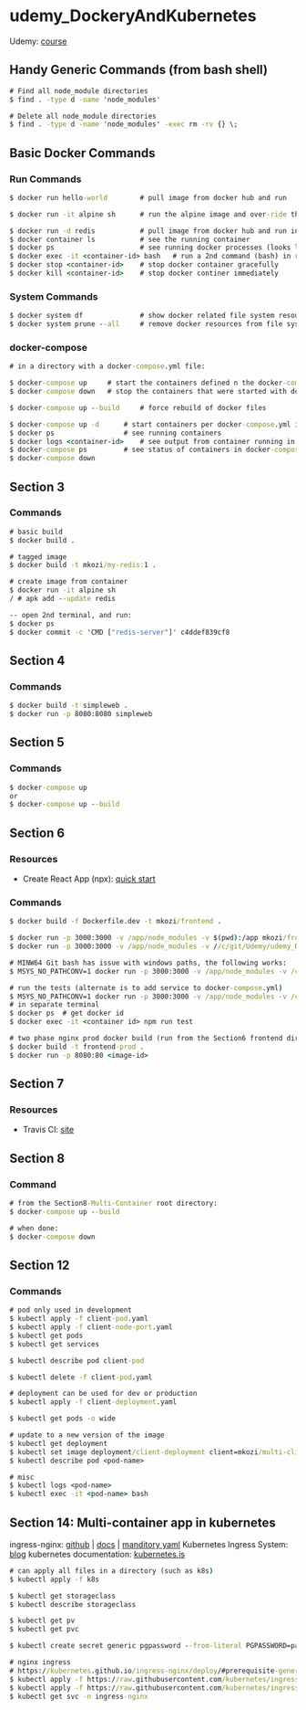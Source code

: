 # udemy_DockeryAndKubernetes

Udemy: [course](https://www.udemy.com/course/docker-and-kubernetes-the-complete-guide/)

## Handy Generic Commands (from bash shell)
```cmd
# Find all node_module directories
$ find . -type d -name 'node_modules'

# Delete all node_module directories
$ find . -type d -name 'node_modules' -exec rm -rv {} \;
```

## Basic Docker Commands

### Run Commands

```cmd
$ docker run hello-world        # pull image from docker hub and run

$ docker run -it alpine sh      # run the alpine image and over-ride the default command with 'sh'

$ docker run -d redis           # pull image from docker hub and run in the background
$ docker container ls           # see the running container
$ docker ps                     # see running docker processes (looks like docker container ls)
$ docker exec -it <container-id> bash   # run a 2nd command (bash) in running container
$ docker stop <container-id>    # stop docker container gracefully
$ docker kill <container-id>    # stop docker continer immediately
```

### System Commands

```cmd
$ docker system df              # show docker related file system resources
$ docker system prune --all     # remove docker resources from file system
```

### docker-compose

```cmd
# in a directory with a docker-compose.yml file:

$ docker-compose up     # start the containers defined n the docker-compose.yml file
$ docker-compose down   # stop the containers that were started with docker-compose up

$ docker-compose up --build     # force rebuild of docker files

$ docker-compose up -d      # start containers per docker-compose.yml in the background
$ docker ps                 # see running containers
$ docker logs <container-id>    # see output from container running in background
$ docker-compose ps         # see status of containers in docker-compose file
$ docker-compose down
```

## Section 3

### Commands

```cmd
# basic build
$ docker build .

# tagged image
$ docker build -t mkozi/my-redis:1 .

# create image from container
$ docker run -it alpine sh
/ # apk add --update redis

-- open 2nd terminal, and run:
$ docker ps
$ docker commit -c 'CMD ["redis-server"]' c4ddef839cf8
```

## Section 4

### Commands

```cmd
$ docker build -t simpleweb .
$ docker run -p 8080:8080 simpleweb
```

## Section 5

### Commands

```cmd
$ docker-compose up
or
$ docker-compose up --build
```

## Section 6

### Resources
* Create React App (npx): [quick start](https://create-react-app.dev/docs/getting-started/#quick-start)

### Commands
```cmd
$ docker build -f Dockerfile.dev -t mkozi/frontend .

$ docker run -p 3000:3000 -v /app/node_modules -v $(pwd):/app mkozi/frontend
$ docker run -p 3000:3000 -v /app/node_modules -v //c/git/Udemy/udemy_DockeryAndKubernetes/my-code/Section6-workflow/frontend:/app mkozi/frontend

# MINW64 Git bash has issue with windows paths, the following works:
$ MSYS_NO_PATHCONV=1 docker run -p 3000:3000 -v /app/node_modules -v /c/git/Udemy/udemy_DockeryAndKubernetes/my-code/Section6-workflow/frontend:/app mkozi/frontend

# run the tests (alternate is to add service to docker-compose.yml)
$ MSYS_NO_PATHCONV=1 docker run -p 3000:3000 -v /app/node_modules -v /c/git/Udemy/udemy_DockeryAndKubernetes/my-code/Section6-workflow/frontend:/app mkozi/frontend
# in separate terminal
$ docker ps  # get docker id
$ docker exec -it <container id> npm run test

# two phase nginx prod docker build (run from the Section6 frontend directory)
$ docker build -t frontend-prod .
$ docker run -p 8080:80 <image-id>
```

## Section 7

### Resources

* Travis CI: [site](https://travis-ci.org/)

## Section 8

### Command

```cmd
# from the Section8-Multi-Container root directory:
$ docker-compose up --build

# when done:
$ docker-compose down
```

## Section 12

### Commands

```cmd
# pod only used in development
$ kubectl apply -f client-pod.yaml
$ kubectl apply -f client-node-port.yaml
$ kubectl get pods
$ kubectl get services

$ kubectl describe pod client-pod

$ kubectl delete -f client-pod.yaml

# deployment can be used for dev or production
$ kubectl apply -f client-deployment.yaml

$ kubectl get pods -o wide

# update to a new version of the image
$ kubectl get deployment
$ kubectl set image deployment/client-deployment client=mkozi/multi-client:v5
$ kubectl describe pod <pod-name>

# misc
$ kubectl logs <pod-name>
$ kubectl exec -it <pod-name> bash
```

## Section 14: Multi-container app in kubernetes

ingress-nginx: [github](github.com/kubernetes/ingress-nginx) | [docs](https://kubernetes.github.io/ingress-nginx/) | [manditory yaml](https://raw.githubusercontent.com/kubernetes/ingress-nginx/master/deploy/static/mandatory.yaml)
Kubernetes Ingress System: [blog](https://www.joyfulbikeshedding.com/blog/2018-03-26-studying-the-kubernetes-ingress-system.html)
kubernetes documentation: [kubernetes.is](https://kubernetes.io/)

```cmd
# can apply all files in a directory (such as k8s)
$ kubectl apply -f k8s

$ kubectl get storageclass
$ kubectl describe storageclass

$ kubectl get pv
$ kubectl get pvc

$ kubectl create secret generic pgpassword --from-literal PGPASSWORD=password123

# nginx ingress
# https://kubernetes.github.io/ingress-nginx/deploy/#prerequisite-generic-deployment-command
$ kubectl apply -f https://raw.githubusercontent.com/kubernetes/ingress-nginx/master/deploy/static/mandatory.yaml
$ kubectl apply -f https://raw.githubusercontent.com/kubernetes/ingress-nginx/master/deploy/static/provider/cloud-generic.yaml
$ kubectl get svc -n ingress-nginx

```